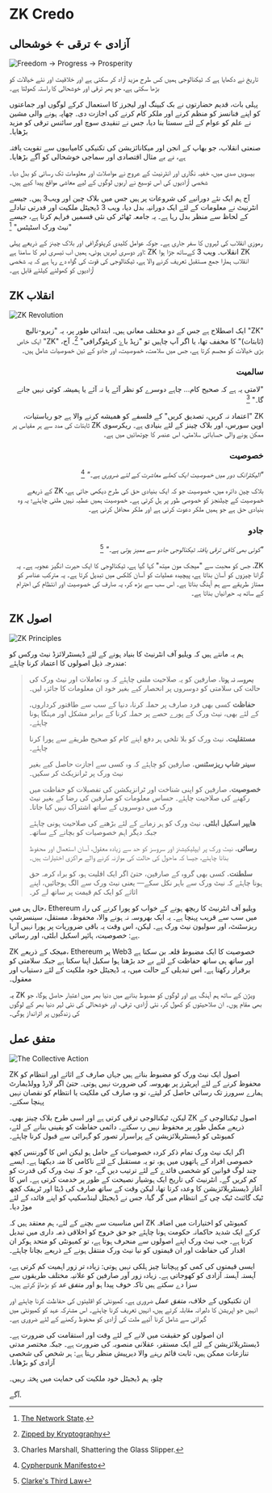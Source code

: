 # ZK Credo

## آزادی ← ترقی ← خوشحالی

![Freedom → Progress → Prosperity](freedom-progress-prosperity.jpeg)

تاریخ نے دکھایا ہے کہ ٹیکنالوجی ہمیں کس طرح مزید آزاد کر سکتی ہے اور خلاقیت اور نئے خیالات کو بڑھا سکتی ہے، جو پھر ترقی اور خوشحالی کا راستہ کھولتا ہے۔

پہلی بات، قدیم حضارتوں نے بک کیپنگ اور لیجرز کا استعمال کرکے لوگوں اور جماعتوں کو اپنے فنانسز کو منظم کرنے اور ملکر کام کرنے کی اجازت دی۔ چھاپہ ہونے والی مشین نے علم کو عوام کے لئے سستا بنا دیا، جس نے تنقیدی سوچ اور سائنس ترقی کو مزید بڑھایا۔

صنعتی انقلاب، جو بھاپ کے انجن اور میکانائزیشن کی تکنیکی کامیابیوں سے تقویت یافتہ ہے، نے بے مثال اقتصادی اور سماجی خوشحالی کو آگے بڑھایا۔

بیسویں صدی میں، خفیہ نگاری اور انٹرنیٹ کے عروج نے مواصلات اور معلومات تک رسائی کو بدل دیا۔ شخصی آزادیوں کی اس توسیع نے اربوں لوگوں کے لیے معاشی مواقع پیدا کیے ہیں۔

آج ہم ایک نئے دورانیے کی شروعات پر ہیں جس میں بلاک چین اور ویب3 ہیں۔ جیسے انٹرنیٹ نے معلومات کے لئے ایک دورانیہ بدل دیا، ویب 3 ڈیجیٹل ملکیت اور قدرتی تبادلے کے لحاظ سے منظر بدل رہا ہے۔ یہ جامعہ ٹھاٹر کی نئی قسمیں فراہم کرتا ہے، جیسے "نیٹ ورک اسٹیٹس" [^1]

رموزی انقلاب کی لہروں کا سفر جاری ہے۔ جوکہ عوامل کلیدی کرپٹوگرافی اور بلاک چینز کے ذریعے پہلی اور دوسری لہریں ہوئی، ہمیں اب تیسری لہر کا سامنا ہے: ZK انقلاب۔ ویب 3 کےساتھ جڑا ہوا ZK انقلاب ہمارا جمع مستقبل تعریف کرنے والا ہے، ٹیکنالوجی کی قوت کی گواہ دے رہا ہے کہ یہ شخصی آزادیوں کو کھولنے کیلئے قابل ہے۔

## ZK انقلاب

![ZK Revolution](zk-revolution.jpeg)

<div dir="rtl">

"ZK" ایک اصطلاح ہے جس کے دو مختلف معانی ہیں۔ ابتدائی طور پر، یہ "زیرو-نالیچ (ثابتات)" کا مخفف تھا، یا اگر آپ چاہیں تو "زپڈ باۓ کرپٹوگرافی" [^2]۔ آج، "ZK" ایک خاص بڑی خیالات کو مجسم کرتا ہے، جس میں سلامت، خصوصیت، اور جادو کے تین خصوصیات شامل ہیں۔

### سالمیت

"لامتی یہ ہے کہ صحیح کام... چاہے دوسرے کو نظر آئے یا نہ آئے یا ہمیشہ کوئی نہیں جانے گا۔" [^3]

ZK "اعتماد نہ کریں، تصدیق کریں" کے فلسفے کو همیشه کرنے والا ہے جو ریاستیات، اوپن سورس، اور بلاک چینز کے لئے بنیادی ہے۔ ریکرسوی ZK ثابتات کی مدد سے ہر مقیاس پر ممکن ہونے والی حساباتی سلامتی، اس عنصر کا چوتھائیں میں ہے۔

### خصوصیت

_"الیکٹرانک دور میں خصوصیت ایک کھلے معاشرت کے لئے ضروری ہے۔"_ [^4]

بلاک چین دائرہ میں، خصوصیت جو کہ ایک بنیادی حق کی طرح دیکھی جاتی ہے، ZK کے ذریعے خصوصیت کے چیلنجز کو خصوصی طور پر ہل کرتی ہے۔ خصوصیت ہمیں عطیہ نہیں ملنی چاہئے؛ یہ وہ بنیادی حق ہے جو ہمیں ملکر دعوت کرنی ہے اور ملکر محافل کرنی ہے۔

### جادو

_"کوئی بھی کافی ترقی یافتہ ٹیکنالوجی جادو سے ممیز ہوتی ہے۔"_ [^5]

ZK، جس کو محبت سے "میجک مون میتھ" کہا گیا ہے، ٹیکنالوجی کا ایک حیرت انگیز عجوبہ ہے۔ یہ گرانا چیزوں کو آسان بناتا ہے، پیچیدہ عملیات کو آسان کلکس میں تبدیل کرتا ہے۔ یہ مترکب عناصر کو ممتاز طریقے سے ہم آہنگ بناتا ہے۔ اس سب سے بڑھ کر، یہ صارف کی خصوصیت اور انتظام کی احترام کے ساتھ یہ حیرانیاں بناتا ہے۔

</div>

## ZK اصول

![ZK Principles](zk-principles.jpeg)

ہم یہ مانتے ہیں کہ ویلیو آف انٹرنیٹ کا بنیاد ہونے کے لئے ڈیسنٹرلائزڈ نیٹ ورکس کو مندرجہ ذیل اصولوں کا اعتماد کرنا چاہئے:

>**بھروسہ نہ ہونا.** صارفین کو یہ صلاحیت ملنی چاہئے کہ وہ تعاملات اور نیٹ ورک کی حالت کی سلامتی کو دوسروں پر انحصار کیے بغیر خود ان معلومات کا جائزہ لیں۔
>
> **.حفاظت** کسی بھی فرد صارف پر حملہ کرنا، دنیا کے سب سے طاقتور کرداروں کے لئے بھی، نیٹ ورک کے پورے حصے پر حملہ کرنا کے برابر مشکل اور مہنگا ہونا چاہئے۔
>
> **مستقلیت.** نیٹ ورک کو بلا تلخی ہر دفع اپنے کام کو صحیح طریقے سے پورا کرنا چاہئے۔
>
> **سینر شاپ ریزسٹنس.** صارفین کو چاہئے کہ وہ کسی سے اجازت حاصل کیے بغیر نیٹ ورک پر ٹرانزیکٹ کر سکیں۔
>
> **خصوصیت.** صارفین کو اپنی شناخت اور ٹرانزیکشن کی تفصیلات کو حفاظت میں رکھنے کی صلاحیت چاہئے۔ حساس معلومات کو صارفین کی رضا کے بغیر نیٹ ورک میں دوسروں کے ساتھ اشتراک نہیں کیا جاتا۔
>
> **هایپر اسکیل ابلٹی.** نیٹ ورک کو ہر زمانے کے لئے بڑھنے کی صلاحیت ہونی چاہئے جبکہ دیگر اہم خصوصیات کو بچانے کے ساتھ۔
>
> **رسائی.** نیٹ ورک پر ایپلیکیشنز اور سروسز کو حد سے زیادہ معقول، آسان استعمال اور محفوظ بنانا چاہئے، جیسا کہ ماحول کی حالت کی موازنہ کرنے والے مراکزی اختیارات ہیں۔
>
> **سلطنت.** کسی بھی گروہ کے صارفین، حتیٰ اگر ایک اقلیت ہو، کو براہ کرمہ حق ہونا چاہئے کہ نیٹ ورک سے باہر نکل سکے— یعنی نیٹ ورک سے الگ ہوجائیں، اپنے اثاثے کو ایک کم قیمت پر ساتھ لے کر۔

حال ہی میں، Ethereum ویلیو آف انٹرنیٹ کا ریچھ ہونے کے خواب کو پورا کرنے کی راہ میں سب سے قریب پہنچا ہے۔ یہ ایک بھروسہ نہ ہونے والا، محفوظ، مستقل، سینسرشپ ریزسٹنٹ، اور سولیون نیٹ ورک ہے۔ لیکن، اس وقت یہ باقی ضروریات پر پورا نہیں آرہا ہے: خصوصیت، ہائپر اسکیل ابلٹی، اور رسائی.

ZK میجک کے ذریعے، Ethereum پر Web3 خصوصیت کا ایک مضبوط قلعہ بن سکتا ہے اور ساتھ ہی ساتھ حفاظت کے لئے بے حد بڑھتا ہوا سکیل اپنا سکتا ہے جبکہ سلامتی کو برقرار رکھتا ہے۔ اس تبدیلی کے حالت میں، یہ ڈیجیٹل خود ملکیت کے لئے دستیاب اور معقول۔

یہ ZK ویژن کے ساتھ ہم آہنگ ہے اور لوگوں کو مضبوط بنانے میں دنیا بھر میں اعتبار حاصل ہوگا، جو بھی مقام ہوں۔ ان صلاحیتوں کو کھول کر، نئی آزادی، ترقی، اور خوشحالی کی نئی لہر دنیا بھر کے لوگوں کی زندگیوں پر اثرانداز ہوگی۔

## متفق عمل

![The Collective Action](the-collective-action.jpeg)

ZK اصول ایک نیٹ ورک کو مضبوط بناتے ہیں جہاں صارف کے اثاثے اور انتظام کو محفوظ کرنے کے لئے اپریٹرز پر بھروسہ کی ضرورت نہیں ہوتی۔ حتیٰ اگر لارڈ وولڈیمارٹ ہمارے سرورز تک رسائی حاصل کر لیتے، تو وہ صارف کی ملکیت یا انتظام کو نقصان نہیں پہنچا سکتے۔

لیکن، ٹیکنالوجی ترقی کرتی ہے اور اسی طرح بلاک چینز بھی۔ ZK اصول ٹیکنالوجی کے ذریعے مکمل طور پر محفوظ نہیں رہ سکتے۔ دائمی حفاظت کو یقینی بنانے کے لئے، کمیونٹی کو ڈیسنٹریلائزیشن کے پراسرار تصور کو گہرائی سے قبول کرنا چاہئے۔

اگر ایک نیٹ ورک تمام ذکر کردہ خصوصیات کے حامل ہو لیکن اس کا گورننس کچھ خصوصی افراد کے ہاتھوں میں ہو، تو یہ مستقبل کے لئے ناکامی کا منہ دیکھتا ہے۔ ایسے چند لوگ قوانین کو شخصی فائدے کے لئے ترتیب دیں گے، جو کہ نیٹ ورک کی قدرت کو کم کریں گے۔ انٹرنیٹ کی تاریخ ایک ہوشیار نصیحت کے طور پر خدمت کرتی ہے۔ اس کا آغاز ڈیسنٹریلائزیشن کا وعدہ کرتا تھا، لیکن وقت کے ساتھ صارف کی ڈیٹا اور ٹریفک کچھ ٹیک گائنٹ ٹیک چی کے انتظام میں گر گیا، جس نے ڈیجیٹل لینڈسکیپ کو اپنے فائدہ کے لئے موڑ دیا۔

اس مناسبت سے بچنے کے لئے، ہم معتقد ہیں کہ ZK کمیونٹی کو اختیارات میں اضافہ کرکے ایک شدید حاکمانہ حکومت ہونا چاہئے جو حق خروج کو اخلاقی ذمہ داری میں تبدیل کرتا ہے۔ جب نیٹ ورک اپنے اصولوں سے منحرف ہوتا ہے، تو کمیونٹی کو متحد ہوکر ان اقدار کی حفاظت اور ان قیمتوں کو نیا نیٹ ورک منتقل ہونے کے ذریعے بچانا چاہئے۔

ایسی قیمتوں کی کمی کو پہچاننا چیز ہلکی نہیں ہوتی: زیادہ تر زور اہمیت کم کرتی ہے، آہستہ آہستہ آزادی کو کھوجاتی ہے۔ زیادہ زور آور صارفین کو علانیہ مختلف طریقوں سے سزا دے سکتے ہیں تاکہ خوف پیدا ہو اور _متفق عد_ کو بڑھاؤ کرتے ہیں۔

ان تکتیکوں کے خلاف، _متفق عمل_ ضروری ہے۔ کمیونٹی کو اقلیتوں کی حفاظت کرنا چاہئے اور انہیں جو اپریشن کا دلیرانہ مقابلہ کرتے ہیں، انہیں تعریف کرنا چاہئے۔ اس مشترکہ عہد کو کمیونٹی میں گہرائی سے شامل کرنا آئیے ملت کی آزادی کو محفوظ رکھنے کے لئے ضروری ہے۔

ان اصولوں کو حقیقت میں لانے کے لئے وقت اور استقامت کی ضرورت ہے۔ ڈیسنٹریلائزیشن کے لئے ایک مستقر، عقلانی منصوبہ کی ضرورت ہے۔ جبکہ مختصر مدتی تنازعات ممکن ہیں، ثابت قائم رہنے والا دیرپیش منظر رہتا ہے: ہر شخص کی شخصی آزادی کو بڑھانا۔

چلو، ہم ڈیجیٹل خود ملکیت کی حمایت میں پختہ رہیں۔

آگے.

[^1]: [The Network State](https://thenetworkstate.com/the-network-state-in-one-sentence).
[^2]: [Zipped by Kryptography](https://twitter.com/vitalikbuterin/status/1309298689156866048)
[^3]: Charles Marshall, Shattering the Glass Slipper.
[^4]: [Cypherpunk Manifesto](https://nakamotoinstitute.org/static/docs/cypherpunk-manifesto.txt)
[^5]: [Clarke's Third Law](https://en.wikipedia.org/wiki/Clarke%27s_three_laws)
